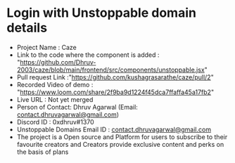 # Login with Unstoppable domain details

- Project Name : Caze
- Link to the code where the component is added : "https://github.com/Dhruv-2003/caze/blob/main/frontend/src/components/unstoppable.jsx"
- Pull request Link :"https://github.com/kushagrasarathe/caze/pull/2"
- Recorded Video of demo : "https://www.loom.com/share/2f9ba9d1224f45dca7ffaffa45a17fb2"
- Live URL : Not yet merged
- Person of Contact: Dhruv Agarwal (Email: contact.dhruvagarwal@gmail.com)
- Discord ID : 0xdhruv#1370
- Unstoppable Domains Email ID : contact.dhruvagarwal@gmail.com
- The project is a Open source and Platform for users to subscribe to their favourite creators and Creators provide exclusive content and perks on the basis of plans
